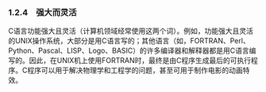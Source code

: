 ### 1.2.4　强大而灵活

C语言功能强大且灵活（计算机领域经常使用这两个词）。例如，功能强大且灵活的UNIX操作系统，大部分是用C语言写的；其他语言（如，FORTRAN、Perl、Python、Pascal、LISP、Logo、BASIC）的许多编译器和解释器都是用C语言编写的。因此，在UNIX机上使用FORTRAN时，最终是由C程序生成最后的可执行程序。C程序可以用于解决物理学和工程学的问题，甚至可用于制作电影的动画特效。

